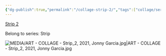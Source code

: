 ```yaml
---
{"dg-publish":true,"permalink":"/collage-strip-2/","tags":["collage/series/strip","c/tree","c/abstract","c/flat-background","c/colour-white","c/colour-orange","c/rose","c/moon","collage/book/2021","collage/year-2021"],"created":"2025-08-24T13:53:22.838-04:00","updated":"2025-09-10T09:19:51.375-04:00"}
---
```



[Strip 2](https://www.instagram.com/p/CT19pTML4Xd/)

Belong to series: Strip

![MEDIA/ART - COLLAGE - Strip_2, 2021, Jonny Garcia.jpg|ART - COLLAGE - Strip_2, 2021, Jonny Garcia.jpg](/img/user/MEDIA/ART%20-%20COLLAGE%20-%20Strip_2,%202021,%20Jonny%20Garcia.jpg)


